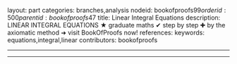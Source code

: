 layout: part
categories: branches,analysis
nodeid: bookofproofs$99
orderid: 500
parentid: bookofproofs$47
title: Linear Integral Equations
description: LINEAR INTEGRAL EQUATIONS &#9733; graduate maths &#10004; step by step &#10010; by the axiomatic method &#10140; visit BookOfProofs now!
references: 
keywords: equations,integral,linear
contributors: bookofproofs

---


---



